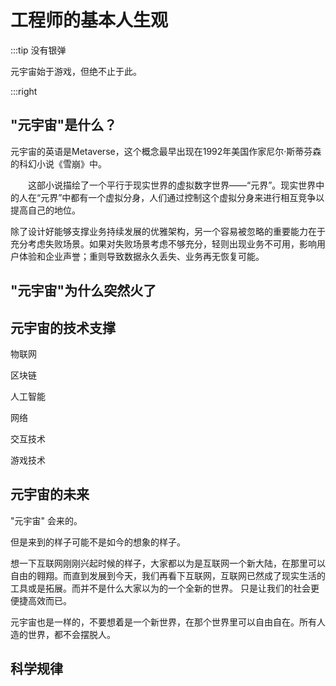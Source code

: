 # 工程师的基本人生观

:::tip 没有银弹

元宇宙始于游戏，但绝不止于此。

:::right

## "元宇宙"是什么？

元宇宙的英语是Metaverse，这个概念最早出现在1992年美国作家尼尔·斯蒂芬森的科幻小说《雪崩》中。

　　这部小说描绘了一个平行于现实世界的虚拟数字世界——“元界”。现实世界中的人在“元界”中都有一个虚拟分身，人们通过控制这个虚拟分身来进行相互竞争以提高自己的地位。

除了设计好能够支撑业务持续发展的优雅架构，另一个容易被忽略的重要能力在于充分考虑失败场景。如果对失败场景考虑不够充分，轻则出现业务不可用，影响用户体验和企业声誉；重则导致数据永久丢失、业务再无恢复可能。


## "元宇宙"为什么突然火了

## 元宇宙的技术支撑

物联网

区块链

人工智能

网络

交互技术

游戏技术


## 元宇宙的未来

"元宇宙" 会来的。

但是来到的样子可能不是如今的想象的样子。



想一下互联网刚刚兴起时候的样子，大家都以为是互联网一个新大陆，在那里可以自由的翱翔。而直到发展到今天，我们再看下互联网，互联网已然成了现实生活的工具或是拓展。而并不是什么大家以为的一个全新的世界。
只是让我们的社会更便捷高效而已。

元宇宙也是一样的，不要想着是一个新世界，在那个世界里可以自由自在。所有人造的世界，都不会摆脱人。



## 科学规律
